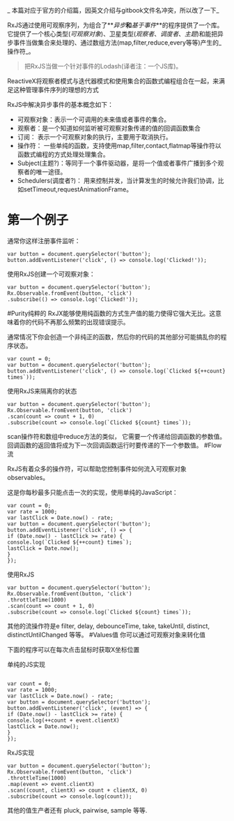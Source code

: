 _本篇对应于官方的介绍篇，因英文介绍与gitbook文件名冲突，所以改了一下_


RxJS通过使用可观察序列，为组合了**_异步_**和**_基于事件_**的程序提供了一个库。它提供了一个核心类型(_可观察对象_)、卫星类型(_观察者_、_调度者_、_主题_)和能把异步事件当做集合来处理的、通过数组方法(map,filter,reduce,every等等)产生的_操作符_。
>把RxJS当做一个针对事件的Lodash(译者注：一个JS库)。

ReactiveX将观察者模式与迭代器模式和使用集合的函数式编程组合在一起，来满足这种管理事件序列的理想的方式

RxJS中解决异步事件的基本概念如下：
* 可观察对象：表示一个可调用的未来值或者事件的集合。
* 观察者：是一个知道如何监听被可观察对象传递的值的回调函数集合
* 订阅： 表示一个可观察对象的执行，主要用于取消执行。
* 操作符： 一些单纯的函数，支持使用map,filter,contact,flatmap等操作符以函数式编程的方式处理处理集合。
* Subject(主题?)：等同于一个事件驱动器，是将一个值或者事件广播到多个观察者的唯一途径。
* Schedulers(调度者?)： 用来控制并发，当计算发生的时候允许我们协调，比如setTimeout,requestAnimationFrame。


# 第一个例子
通常你这样注册事件监听：

```
var button = document.querySelector('button');
button.addEventListener('click', () => console.log('Clicked!'));
```
使用RxJS创建一个可观察对象：
```
var button = document.querySelector('button');
Rx.Observable.fromEvent(button, 'click')
.subscribe(() => console.log('Clicked!'));
```

#Purity纯粹的
RxJX能够使用纯函数的方式生产值的能力使得它强大无比。这意味着你的代码不再那么频繁的出现错误提示。

通常情况下你会创造一个非纯正的函数，然后你的代码的其他部分可能搞乱你的程序状态。
```
var count = 0;
var button = document.querySelector('button');
button.addEventListener('click', () => console.log(`Clicked ${++count} times`));
```
使用RxJS来隔离你的状态

```
var button = document.querySelector('button');
Rx.Observable.fromEvent(button, 'click')
.scan(count => count + 1, 0)
.subscribe(count => console.log(`Clicked ${count} times`));

```
scan操作符和数组中reduce方法的类似， 它需要一个传递给回调函数的参数值。 回调函数的返回值将成为下一次回调函数运行时要传递的下一个参数值。
#Flow 流

RxJS有着众多的操作符，可以帮助您控制事件如何流入可观察对象observables。


这是你每秒最多只能点击一次的实现，使用单纯的JavaScript：


```
var count = 0;
var rate = 1000;
var lastClick = Date.now() - rate;
var button = document.querySelector('button');
button.addEventListener('click', () => {
if (Date.now() - lastClick >= rate) {
console.log(`Clicked ${++count} times`);
lastClick = Date.now();
}
});

```
使用RxJS


```
var button = document.querySelector('button');
Rx.Observable.fromEvent(button, 'click')
.throttleTime(1000)
.scan(count => count + 1, 0)
.subscribe(count => console.log(`Clicked ${count} times`));
```

其他的流操作符是e filter, delay, debounceTime, take, takeUntil, distinct, distinctUntilChanged 等等。
#Values值
你可以通过可观察对象来转化值

下面的程序可以在每次点击鼠标时获取X坐标位置

单纯的JS实现



```

var count = 0;
var rate = 1000;
var lastClick = Date.now() - rate;
var button = document.querySelector('button');
button.addEventListener('click', (event) => {
if (Date.now() - lastClick >= rate) {
console.log(++count + event.clientX)
lastClick = Date.now();
}
});
```

RxJS实现

```
var button = document.querySelector('button');
Rx.Observable.fromEvent(button, 'click')
.throttleTime(1000)
.map(event => event.clientX)
.scan((count, clientX) => count + clientX, 0)
.subscribe(count => console.log(count));
```
其他的值生产者还有 pluck, pairwise, sample 等等.













